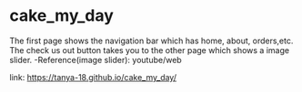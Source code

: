 # cake_my_day
The first page shows the navigation bar which has home, about, orders,etc.
The check us out button takes you to the other page which shows a image slider. 
-Reference(image slider): youtube/web

link:
https://tanya-18.github.io/cake_my_day/
